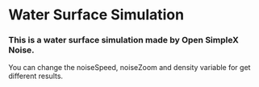 # Water Surface Simulation

### This is a water surface simulation made by Open SimpleX Noise.


You can change the noiseSpeed, noiseZoom and density variable for get different results.
![]()